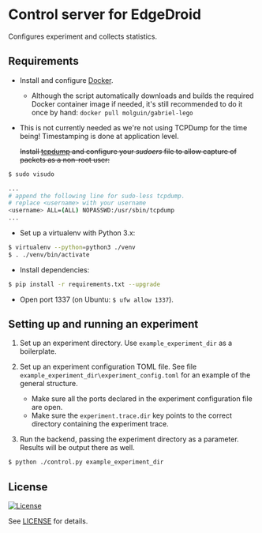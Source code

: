 # Control server for EdgeDroid

Configures experiment and collects statistics.

## Requirements

- Install and configure [Docker](https://www.docker.com/).

  - Although the script automatically downloads and builds the required Docker container image if needed, it's still recommended to do it once by hand: ```docker pull molguin/gabriel-lego```

- This is not currently needed as we're not using TCPDump for the time being! Timestamping is done at application level.

    ~~Install [tcpdump](http://www.tcpdump.org/) and configure your *sudoers* file to allow capture of packets as a non-root user:~~

```bash
$ sudo visudo

...
# append the following line for sudo-less tcpdump.
# replace <username> with your username
<username> ALL=(ALL) NOPASSWD:/usr/sbin/tcpdump
...
```


- Set up a virtualenv with Python 3.x: 
```bash
$ virtualenv --python=python3 ./venv
$ . ./venv/bin/activate
```

- Install dependencies:

```bash
$ pip install -r requirements.txt --upgrade
```

- Open port 1337 (on Ubuntu: `$ ufw allow 1337`).

## Setting up and running an experiment

1. Set up an experiment directory. Use `example_experiment_dir` as a boilerplate.

2. Set up an experiment configuration TOML file. See file `example_experiment_dir\experiment_config.toml` for an example of the general structure. 
    - Make sure all the ports declared in the experiment configuration file are open.
    - Make sure the `experiment.trace.dir` key points to the correct directory containing the experiment trace.

3. Run the backend, passing the experiment directory as a parameter. Results will be output there as well.
```bash
$ python ./control.py example_experiment_dir
```

## License

[![License](https://img.shields.io/badge/License-Apache%202.0-blue.svg)](https://opensource.org/licenses/Apache-2.0)

See [LICENSE](LICENSE) for details.